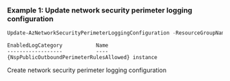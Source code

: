 ### Example 1: Update network security perimeter logging configuration
```powershell
Update-AzNetworkSecurityPerimeterLoggingConfiguration -ResourceGroupName psrg_ex -SecurityPerimeterName ext-nsp6 -EnabledLogCategory NspPublicOutboundPerimeterRulesAllowed
```

```output
EnabledLogCategory           Name
------------------           ----
{NspPublicOutboundPerimeterRulesAllowed} instance
```

Create network security perimeter logging configuration

